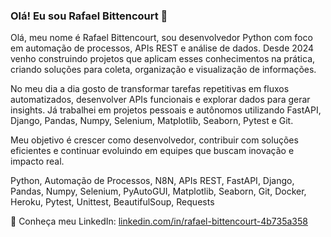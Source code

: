 ### Olá! Eu sou Rafael Bittencourt 👋

Olá, meu nome é Rafael Bittencourt, sou desenvolvedor Python com foco em automação de processos, APIs REST e análise de dados. Desde 2024 venho construindo projetos que aplicam esses conhecimentos na prática, criando soluções para coleta, organização e visualização de informações.

No meu dia a dia gosto de transformar tarefas repetitivas em fluxos automatizados, desenvolver APIs funcionais e explorar dados para gerar insights. Já trabalhei em projetos pessoais e autônomos utilizando FastAPI, Django, Pandas, Numpy, Selenium, Matplotlib, Seaborn, Pytest e Git.

Meu objetivo é crescer como desenvolvedor, contribuir com soluções eficientes e continuar evoluindo em equipes que buscam inovação e impacto real.

Python, Automação de Processos, N8N, APIs REST, FastAPI, Django, Pandas, Numpy, Selenium, PyAutoGUI, Matplotlib, Seaborn, Git, Docker, Heroku, Pytest, Unittest, BeautifulSoup, Requests

🔗 Conheça meu LinkedIn: [linkedin.com/in/rafael-bittencourt-4b735a358](https://www.linkedin.com/in/rafael-bittencourt-4b735a358)
